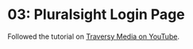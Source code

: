 # 03: Pluralsight Login Page

Followed the tutorial on [Traversy Media on YouTube](https://www.youtube.com/watch?v=wIx1O5Y5EB4&ab_channel=TraversyMedia). 